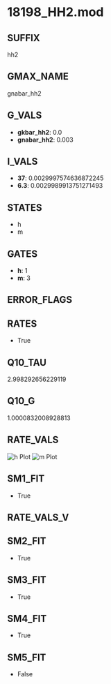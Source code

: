 # 18198_HH2.mod

## SUFFIX

hh2

## GMAX_NAME

gnabar_hh2

## G_VALS

- **gkbar_hh2**: 0.0
- **gnabar_hh2**: 0.003

## I_VALS

- **37**: 0.0029997574636872245
- **6.3**: 0.0029989913751271493

## STATES

- h
- m

## GATES

- **h**: 1
- **m**: 3

## ERROR_FLAGS


## RATES

- True

## Q10_TAU

2.998292656229119

## Q10_G

1.0000832008928813

## RATE_VALS

![h Plot](/Users/pbozelos/Dropbox/icg-Chai-Panos/supermodels/output_markdown_files/Na/18198_HH2.mod/images/h.png)
![m Plot](/Users/pbozelos/Dropbox/icg-Chai-Panos/supermodels/output_markdown_files/Na/18198_HH2.mod/images/m.png)

## SM1_FIT

- True

## RATE_VALS_V

## SM2_FIT

- True

## SM3_FIT

- True

## SM4_FIT

- True

## SM5_FIT

- False

